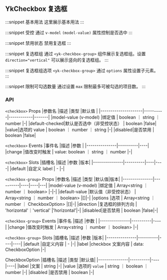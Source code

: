 ## YkCheckbox 复选框

:::snippet
基本用法
这里展示基本用法
<CheckboxPrimary/>
:::

:::snippet
受控
通过 `v-model` `(model-value)` 属性控制是否选中
<CheckboxDemo2/>
:::

:::snippet
禁用状态
禁用复选框
<CheckboxDisabled/>
:::

:::snippet
复选框组
通过 `<yk-checkbox-group>` 组件展示复选框组。设置 `direction="vertical"` 可以展示竖向的复选框组。
<CheckboxGroupPrimary/>
:::

:::snippet
复选框组选项
`<yk-checkbox-group>` 通过 `options` 属性设置子元素。
<CheckboxGroupOptions/>
:::

:::snippet
限制可勾选数量
通过设置 `max` 限制最多可被勾选的项目数。
<CheckboxMax/>
:::

### API

`<checkbox>` Props
|参数名 |描述 |类型 |默认值 |
|---------------------|----------|------------|-------|
|model-value (v-model) |绑定值 | boolean ｜ string ｜ number |-|
|default-checked|默认是否选中（非受控状态） | boolean |false|
|value|选项的 value | boolean ｜ number ｜ string |-|
|disabled|是否禁用 | boolean |false|

`<checkbox>` Events
|事件名 |描述 |参数 |
|---------------|----------|----|
|change |值改变时触发 | value: boolean ｜ string ｜ number |-|

`<checkbox>` Slots
|插槽名 |描述 |参数 |版本|
|---------------|----------|----|----|
|default |自定义 label | - |-|

`<checkbox-group>` Props
|参数名 |描述 |类型 |默认值|版本|
|---------------|----------|----|----|---|
|model-value (v-model) |绑定值 | Array<string ｜ number ｜ boolean> |-|-|
|default-value |默认值（非受控状态） | Array<string ｜ number ｜ boolean> |[]|-|
|options |选项 | Array<string ｜ number ｜ CheckboxOption> |[]|-|
|direction |复选框的排列方向 | 'horizontal'｜'vertical' |'horizontal'|-|
|disabled|是否禁用 | boolean |false|-|

`<checkbox-group>` Events
|事件名 |描述 |参数 |
|---------------|----------|----|
|change |值改变时触发 | Array<string ｜ number ｜ boolean> |-|

`<checkbox-group>` Slots
|插槽名 |描述 |参数 |版本|
|---------------|----------|----|----|
|default |自定义内容 | - |-|
|label |checkbox 文案内容 | data: CheckboxOption |-|

CheckboxOption
|插槽名 |描述 |类型 |默认值|
|---------------|----------|----|----|
|label |文案 | string |-|
|value |选项的 `value` | string ｜ boolean ｜ number |-|
|disabled |是否禁用 | boolean |-|
